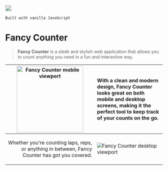 
 <img src="https://github.com/vladfreishmidt/fancy_counter/assets/34311507/bc17ac3f-510d-4cec-b618-675e5900497c" alt="JS logo" width="20px"/> 
 
` Built with vanilla JavaScript `

 # Fancy Counter

>  **Fancy Counter** is a sleek and stylish web application that allows you to count anything you need in a fun and interactive way.

| <img src="https://github.com/vladfreishmidt/fancy_counter/assets/34311507/c69484c7-87c4-4e04-a678-4ca471193eb1" width="212px" alt="Fancy Counter mobile viewport"/>  |  <p align="left">With a clean and modern design, Fancy Counter looks great on both mobile and desktop screens, making it the perfect tool to keep track of your counts on the go.<p> |
| ----------- | ----------- |
| <p align="right">Whether you're counting laps, reps, or anything in between, Fancy Counter has got you covered.</p> | <img src="https://github.com/vladfreishmidt/fancy_counter/assets/34311507/f79ba87c-a5f1-4ac6-9764-8f5ace887e1d" alt="Fancy Counter desktop viewport"/> 
